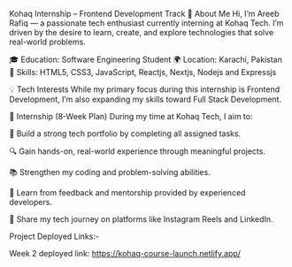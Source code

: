 Kohaq Internship – Frontend Development Track
👋 About Me
Hi, I’m Areeb Rafiq — a passionate tech enthusiast currently interning at Kohaq Tech. I’m driven by the desire to learn, create, and explore technologies that solve real-world problems.

🎓 Education: Software Engineering Student
🌍 Location: Karachi, Pakistan
🎯 Skills: HTML5, CSS3, JavaScript, Reactjs, Nextjs, Nodejs and Expressjs

💡 Tech Interests
While my primary focus during this internship is Frontend Development, I’m also expanding my skills toward Full Stack Development.

🎯 Internship (8-Week Plan)
During my time at Kohaq Tech, I aim to:

🚀 Build a strong tech portfolio by completing all assigned tasks.

🔍 Gain hands-on, real-world experience through meaningful projects.

📚 Strengthen my coding and problem-solving abilities.

🤝 Learn from feedback and mentorship provided by experienced developers.

🎥 Share my tech journey on platforms like Instagram Reels and LinkedIn.

Project Deployed Links:-

Week 2 deployed link: https://kohaq-course-launch.netlify.app/
